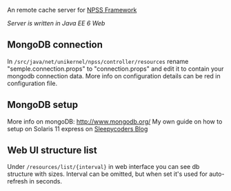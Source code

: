An remote cache server for [NPSS Framework](https://sourceforge.net/projects/npss/)

*Server is written in Java EE 6 Web*

MongoDB connection
------------------
In `/src/java/net/unikernel/npss/controller/resources`
rename "semple.connection.props" to "connection.props" аnd edit it to contain your mongodb connection data. More info on configuration details can be red in configuration file. 

MongoDB setup
-------------
More info on mongoDB: http://www.mongodb.org/
My own guide on how to setup on Solaris 11 express on [Sleepycoders Blog](http://sleepycoders.blogspot.com/2011/04/mongodb-solaris-11-express.html)

Web UI structure list
---------------------
Under `/resources/list/{interval}` in web interface you can see db structure with sizes. Interval can be omitted, but when set it's used for auto-refresh in seconds.